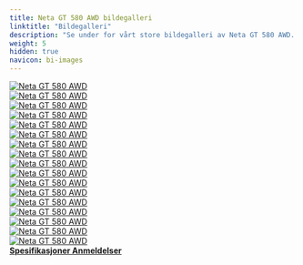 ```yaml
---
title: Neta GT 580 AWD bildegalleri
linktitle: "Bildegalleri"
description: "Se under for vårt store bildegalleri av Neta GT 580 AWD. Klikk på bildene for høyoppløselige versjoner."
weight: 5
hidden: true
navicon: bi-images
---
```

<!-- markdownlint-disable MD033 -->
<div class="row" id ="my-gallery">
	<div class="pswp-grid-item col-6 col-md-4">
		<a href="https://media.evkx.net/multimedia/models/neta/gt/gt_580_awd/exterior_1.jpg"
data-pswp-src="https://media.evkx.net/multimedia/models/neta/gt/gt_580_awd/exterior_1.jpg"
data-pswp-width="1920"
data-pswp-height="950" 
target="_blank">
			<img src="https://media.evkx.net/multimedia/models/neta/gt/gt_580_awd/exterior_1_xst.jpg" alt="Neta GT 580 AWD" class="img-fluid " />
		</a>
	</div>
	<div class="pswp-grid-item col-6 col-md-4">
		<a href="https://media.evkx.net/multimedia/models/neta/gt/gt_580_awd/exterior_2.jpg"
data-pswp-src="https://media.evkx.net/multimedia/models/neta/gt/gt_580_awd/exterior_2.jpg"
data-pswp-width="1920"
data-pswp-height="1080" 
target="_blank">
			<img src="https://media.evkx.net/multimedia/models/neta/gt/gt_580_awd/exterior_2_xst.jpg" alt="Neta GT 580 AWD" class="img-fluid " />
		</a>
	</div>
	<div class="pswp-grid-item col-6 col-md-4">
		<a href="https://media.evkx.net/multimedia/models/neta/gt/gt_580_awd/exterior_3.jpg"
data-pswp-src="https://media.evkx.net/multimedia/models/neta/gt/gt_580_awd/exterior_3.jpg"
data-pswp-width="1920"
data-pswp-height="950" 
target="_blank">
			<img src="https://media.evkx.net/multimedia/models/neta/gt/gt_580_awd/exterior_3_xst.jpg" alt="Neta GT 580 AWD" class="img-fluid " />
		</a>
	</div>
	<div class="pswp-grid-item col-6 col-md-4">
		<a href="https://media.evkx.net/multimedia/models/neta/gt/gt_580_awd/frontseats_1.jpg"
data-pswp-src="https://media.evkx.net/multimedia/models/neta/gt/gt_580_awd/frontseats_1.jpg"
data-pswp-width="1920"
data-pswp-height="1081" 
target="_blank">
			<img src="https://media.evkx.net/multimedia/models/neta/gt/gt_580_awd/frontseats_1_xst.jpg" alt="Neta GT 580 AWD" class="img-fluid " />
		</a>
	</div>
	<div class="pswp-grid-item col-6 col-md-4">
		<a href="https://media.evkx.net/multimedia/models/neta/gt/gt_580_awd/frontseats_2.jpg"
data-pswp-src="https://media.evkx.net/multimedia/models/neta/gt/gt_580_awd/frontseats_2.jpg"
data-pswp-width="3000"
data-pswp-height="1930" 
target="_blank">
			<img src="https://media.evkx.net/multimedia/models/neta/gt/gt_580_awd/frontseats_2_xst.jpg" alt="Neta GT 580 AWD" class="img-fluid " />
		</a>
	</div>
	<div class="pswp-grid-item col-6 col-md-4">
		<a href="https://media.evkx.net/multimedia/models/neta/gt/gt_580_awd/frontseats_3.jpg"
data-pswp-src="https://media.evkx.net/multimedia/models/neta/gt/gt_580_awd/frontseats_3.jpg"
data-pswp-width="3000"
data-pswp-height="2000" 
target="_blank">
			<img src="https://media.evkx.net/multimedia/models/neta/gt/gt_580_awd/frontseats_3_xst.jpg" alt="Neta GT 580 AWD" class="img-fluid " />
		</a>
	</div>
	<div class="pswp-grid-item col-6 col-md-4">
		<a href="https://media.evkx.net/multimedia/models/neta/gt/gt_580_awd/interior_1.jpg"
data-pswp-src="https://media.evkx.net/multimedia/models/neta/gt/gt_580_awd/interior_1.jpg"
data-pswp-width="1920"
data-pswp-height="950" 
target="_blank">
			<img src="https://media.evkx.net/multimedia/models/neta/gt/gt_580_awd/interior_1_xst.jpg" alt="Neta GT 580 AWD" class="img-fluid " />
		</a>
	</div>
	<div class="pswp-grid-item col-6 col-md-4">
		<a href="https://media.evkx.net/multimedia/models/neta/gt/gt_580_awd/interior_2.jpg"
data-pswp-src="https://media.evkx.net/multimedia/models/neta/gt/gt_580_awd/interior_2.jpg"
data-pswp-width="3000"
data-pswp-height="1881" 
target="_blank">
			<img src="https://media.evkx.net/multimedia/models/neta/gt/gt_580_awd/interior_2_xst.jpg" alt="Neta GT 580 AWD" class="img-fluid " />
		</a>
	</div>
	<div class="pswp-grid-item col-6 col-md-4">
		<a href="https://media.evkx.net/multimedia/models/neta/gt/gt_580_awd/interior_3.jpg"
data-pswp-src="https://media.evkx.net/multimedia/models/neta/gt/gt_580_awd/interior_3.jpg"
data-pswp-width="3000"
data-pswp-height="1965" 
target="_blank">
			<img src="https://media.evkx.net/multimedia/models/neta/gt/gt_580_awd/interior_3_xst.jpg" alt="Neta GT 580 AWD" class="img-fluid " />
		</a>
	</div>
	<div class="pswp-grid-item col-6 col-md-4">
		<a href="https://media.evkx.net/multimedia/models/neta/gt/gt_580_awd/interior_4.jpg"
data-pswp-src="https://media.evkx.net/multimedia/models/neta/gt/gt_580_awd/interior_4.jpg"
data-pswp-width="1920"
data-pswp-height="1081" 
target="_blank">
			<img src="https://media.evkx.net/multimedia/models/neta/gt/gt_580_awd/interior_4_xst.jpg" alt="Neta GT 580 AWD" class="img-fluid " />
		</a>
	</div>
	<div class="pswp-grid-item col-6 col-md-4">
		<a href="https://media.evkx.net/multimedia/models/neta/gt/gt_580_awd/interior_5.jpg"
data-pswp-src="https://media.evkx.net/multimedia/models/neta/gt/gt_580_awd/interior_5.jpg"
data-pswp-width="1920"
data-pswp-height="1081" 
target="_blank">
			<img src="https://media.evkx.net/multimedia/models/neta/gt/gt_580_awd/interior_5_xst.jpg" alt="Neta GT 580 AWD" class="img-fluid " />
		</a>
	</div>
	<div class="pswp-grid-item col-6 col-md-4">
		<a href="https://media.evkx.net/multimedia/models/neta/gt/gt_580_awd/main_1.jpg"
data-pswp-src="https://media.evkx.net/multimedia/models/neta/gt/gt_580_awd/main_1.jpg"
data-pswp-width="3000"
data-pswp-height="1484" 
target="_blank">
			<img src="https://media.evkx.net/multimedia/models/neta/gt/gt_580_awd/main_1_xst.jpg" alt="Neta GT 580 AWD" class="img-fluid " />
		</a>
	</div>
	<div class="pswp-grid-item col-6 col-md-4">
		<a href="https://media.evkx.net/multimedia/models/neta/gt/gt_580_awd/rearlights_1.jpg"
data-pswp-src="https://media.evkx.net/multimedia/models/neta/gt/gt_580_awd/rearlights_1.jpg"
data-pswp-width="3000"
data-pswp-height="1999" 
target="_blank">
			<img src="https://media.evkx.net/multimedia/models/neta/gt/gt_580_awd/rearlights_1_xst.jpg" alt="Neta GT 580 AWD" class="img-fluid " />
		</a>
	</div>
	<div class="pswp-grid-item col-6 col-md-4">
		<a href="https://media.evkx.net/multimedia/models/neta/gt/gt_580_awd/roof_1.jpg"
data-pswp-src="https://media.evkx.net/multimedia/models/neta/gt/gt_580_awd/roof_1.jpg"
data-pswp-width="1920"
data-pswp-height="950" 
target="_blank">
			<img src="https://media.evkx.net/multimedia/models/neta/gt/gt_580_awd/roof_1_xst.jpg" alt="Neta GT 580 AWD" class="img-fluid " />
		</a>
	</div>
	<div class="pswp-grid-item col-6 col-md-4">
		<a href="https://media.evkx.net/multimedia/models/neta/gt/gt_580_awd/screens_1.jpg"
data-pswp-src="https://media.evkx.net/multimedia/models/neta/gt/gt_580_awd/screens_1.jpg"
data-pswp-width="3000"
data-pswp-height="2000" 
target="_blank">
			<img src="https://media.evkx.net/multimedia/models/neta/gt/gt_580_awd/screens_1_xst.jpg" alt="Neta GT 580 AWD" class="img-fluid " />
		</a>
	</div>
	<div class="pswp-grid-item col-6 col-md-4">
		<a href="https://media.evkx.net/multimedia/models/neta/gt/gt_580_awd/soundsystem_1.jpg"
data-pswp-src="https://media.evkx.net/multimedia/models/neta/gt/gt_580_awd/soundsystem_1.jpg"
data-pswp-width="1920"
data-pswp-height="1081" 
target="_blank">
			<img src="https://media.evkx.net/multimedia/models/neta/gt/gt_580_awd/soundsystem_1_xst.jpg" alt="Neta GT 580 AWD" class="img-fluid " />
		</a>
	</div>
	<div class="pswp-grid-item col-6 col-md-4">
		<a href="https://media.evkx.net/multimedia/models/neta/gt/gt_580_awd/wheels_1.jpg"
data-pswp-src="https://media.evkx.net/multimedia/models/neta/gt/gt_580_awd/wheels_1.jpg"
data-pswp-width="2400"
data-pswp-height="1360" 
target="_blank">
			<img src="https://media.evkx.net/multimedia/models/neta/gt/gt_580_awd/wheels_1_xst.jpg" alt="Neta GT 580 AWD" class="img-fluid " />
		</a>
	</div>
</div>
<script type="module">
  import PhotoSwipeLightbox from '/js/photoswipe-lightbox.esm.js';
    const lightbox = new PhotoSwipeLightbox({
       gallery: '#my-gallery',
        children: 'a',
        pswpModule: () => import('/js/photoswipe.esm.js')
    });
lightbox.init();
</script>
<div class="mt-3 mb-3">
<a href="../specifications/" class="text-decoration-none text-black">
<strong><i class="bi-arrow-left"></i> Spesifikasjoner </strong>
</a>
<a href="../reviews/" class="text-decoration-none text-black float-end">
<strong>Anmeldelser <i class="bi-arrow-right"></i></strong>
</a>
</div>
